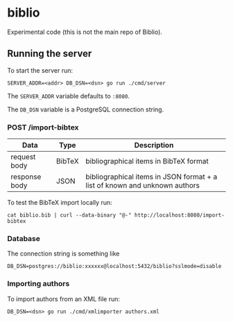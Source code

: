 # biblio

Experimental code (this is not the main repo of Biblio).

## Running the server

To start the server run:

`SERVER_ADDR=<addr> DB_DSN=<dsn> go run ./cmd/server`

The `SERVER_ADDR` variable defaults to `:8080`.

The `DB_DSN` variable is a PostgreSQL connection string.

### POST /import-bibtex

|Data|Type|Description|
|---|---|---|
|request body|BibTeX|bibliographical items in BibTeX format|
|response body|JSON|bibliographical items in JSON format + a list of known and unknown authors|

To test the BibTeX import locally run:

`cat biblio.bib | curl --data-binary "@-" http://localhost:8080/import-bibtex`

### Database

The connection string is something like

`DB_DSN=postgres://biblio:xxxxxx@localhost:5432/biblio?sslmode=disable`

### Importing authors

To import authors from an XML file run:

`DB_DSN=<dsn> go run ./cmd/xmlimporter authors.xml`
